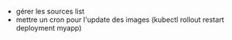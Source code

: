 - gérer les sources list
- mettre un cron pour l'update des images (kubectl rollout restart deployment myapp)